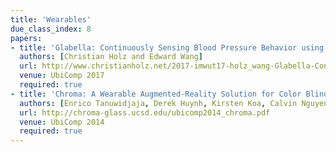 ```yaml
---
title: 'Wearables'
due_class_index: 8
papers:
- title: 'Glabella: Continuously Sensing Blood Pressure Behavior using an Unobtrusive Wearable Device'
  authors: [Christian Holz and Edward Wang]
  url: http://www.christianholz.net/2017-imwut17-holz_wang-Glabella-Continuously_Sensing_Blood_Pressure_Behavior_using_an_Unobtrusive_Wearable_Device.pdf
  venue: UbiComp 2017
  required: true
- title: 'Chroma: A Wearable Augmented-Reality Solution for Color Blindness'
  authors: [Enrico Tanuwidjaja, Derek Huynh, Kirsten Koa, Calvin Nguyen, Churen Shao, Patrick Torbett, Colleen Emmenegger, Nadir Weibel]
  url: http://chroma-glass.ucsd.edu/ubicomp2014_chroma.pdf
  venue: UbiComp 2014
  required: true
---
```

